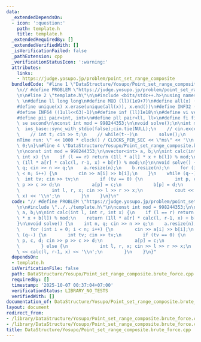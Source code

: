 ```yaml
---
data:
  _extendedDependsOn:
  - icon: ':question:'
    path: template.h
    title: template.h
  _extendedRequiredBy: []
  _extendedVerifiedWith: []
  _isVerificationFailed: false
  _pathExtension: cpp
  _verificationStatusIcon: ':warning:'
  attributes:
    links:
    - https://judge.yosupo.jp/problem/point_set_range_composite
  bundledCode: "#line 1 \"DataStructure/Yosupo/Point_set_range_composite.brute_force.cpp\"\
    \n// #define PROBLEM \"https://judge.yosupo.jp/problem/point_set_range_composite\"\
    \n\n#line 2 \"template.h\"\n\n#include <bits/stdc++.h>\nusing namespace std;\n\
    \ \n#define ll long long\n#define MOD (ll)(1e9+7)\n#define all(x) (x).begin(),(x).end()\n\
    #define unique(x) x.erase(unique(all(x)), x.end())\n#define INF32 ((1ull<<31)-1)\n\
    #define INF64 ((1ull<<63)-1)\n#define inf (ll)1e18\n\n#define vi vector<int>\n\
    #define pii pair<int, int>\n#define pll pair<ll, ll>\n#define fi first\n#define\
    \ se second\n\nconst int mod = 998244353;\n\nvoid solve();\n\nint main(){\n  \
    \  ios_base::sync_with_stdio(false);cin.tie(NULL);\n    // cin.exceptions(cin.failbit);\n\
    \    // int t; cin >> t;\n    // while(t--)\n        solve();\n    cerr << \"\\\
    nTime run: \" << 1000 * clock() / CLOCKS_PER_SEC << \"ms\" << '\\n';\n    return\
    \ 0;\n}\n#line 4 \"DataStructure/Yosupo/Point_set_range_composite.brute_force.cpp\"\
    \n\nconst int mod = 998244353;\n\nvector<int> a, b;\n\nint calc(int l, int r,\
    \ int x) {\n    if (l == r) return (1ll * a[l] * x + b[l]) % mod;\n    return\
    \ (1ll * a[r] * calc(l, r-1, x) + b[r]) % mod;\n}\n\nvoid solve() {\n    int n,\
    \ q; cin >> n >> q;\n    a.resize(n);\n    b.resize(n);\n    for (int i = 0; i\
    \ < n; i++) {\n        cin >> a[i] >> b[i];\n    }\n    while (q--) {\n      \
    \  int tv; cin >> tv;\n        if (tv == 0) {\n            int p, c, d; cin >>\
    \ p >> c >> d;\n            a[p] = c;\n            b[p] = d;\n        } else {\n\
    \            int l, r, x; cin >> l >> r >> x;\n            cout << calc(l, r-1,\
    \ x) << '\\n';\n        }\n    }\n}\n"
  code: "// #define PROBLEM \"https://judge.yosupo.jp/problem/point_set_range_composite\"\
    \n\n#include \"../../template.h\"\n\nconst int mod = 998244353;\n\nvector<int>\
    \ a, b;\n\nint calc(int l, int r, int x) {\n    if (l == r) return (1ll * a[l]\
    \ * x + b[l]) % mod;\n    return (1ll * a[r] * calc(l, r-1, x) + b[r]) % mod;\n\
    }\n\nvoid solve() {\n    int n, q; cin >> n >> q;\n    a.resize(n);\n    b.resize(n);\n\
    \    for (int i = 0; i < n; i++) {\n        cin >> a[i] >> b[i];\n    }\n    while\
    \ (q--) {\n        int tv; cin >> tv;\n        if (tv == 0) {\n            int\
    \ p, c, d; cin >> p >> c >> d;\n            a[p] = c;\n            b[p] = d;\n\
    \        } else {\n            int l, r, x; cin >> l >> r >> x;\n            cout\
    \ << calc(l, r-1, x) << '\\n';\n        }\n    }\n}"
  dependsOn:
  - template.h
  isVerificationFile: false
  path: DataStructure/Yosupo/Point_set_range_composite.brute_force.cpp
  requiredBy: []
  timestamp: '2025-10-07 00:37:04+07:00'
  verificationStatus: LIBRARY_NO_TESTS
  verifiedWith: []
documentation_of: DataStructure/Yosupo/Point_set_range_composite.brute_force.cpp
layout: document
redirect_from:
- /library/DataStructure/Yosupo/Point_set_range_composite.brute_force.cpp
- /library/DataStructure/Yosupo/Point_set_range_composite.brute_force.cpp.html
title: DataStructure/Yosupo/Point_set_range_composite.brute_force.cpp
---
```

